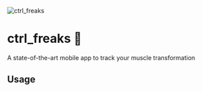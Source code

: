 ![ctrl_freaks](https://socialify.git.ci/rchtgpt/ctrl_freaks/image?description=1&language=1&name=1&theme=Light)
# ctrl_freaks :muscle:

A state-of-the-art mobile app to track your muscle transformation

## Usage

